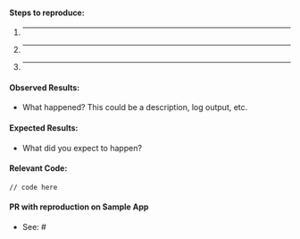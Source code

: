#### Steps to reproduce:

1. _____
2. _____
3. _____

#### Observed Results:

* What happened? This could be a description, log output, etc.

#### Expected Results:

* What did you expect to happen?

#### Relevant Code:

  ```
  // code here
  ```

#### PR with reproduction on Sample App

* See: #<NUMBER>
